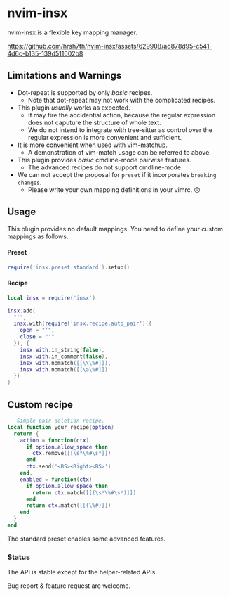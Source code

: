 # nvim-insx

nvim-insx is a flexible key mapping manager.

https://github.com/hrsh7th/nvim-insx/assets/629908/ad878d95-c541-4d6c-b135-139d511602b8


## Limitations and Warnings

- Dot-repeat is supported by only *basic* recipes.
  - Note that dot-repeat may not work with the complicated recipes.
- This plugin *usually* works as expected.
  - It may fire the accidential action,
    because the regular expression does not caputure the structure of whole text.
  - We do not intend to integrate with tree-sitter
    as control over the regular expression is more convenient and sufficient.
- It is more convenient when used with vim-matchup.
  - A demonstration of vim-match usage can be referred to above.
- This plugin provides *basic* cmdline-mode pairwise features.
  - The advanced recipes do not support cmdline-mode.
- We can not accept the proposal for `preset` if it incorporates `breaking changes`.
  - Please write your own mapping definitions in your vimrc. 😢

## Usage

This plugin provides no default mappings.
You need to define your custom mappings as follows.

#### Preset

```lua
require('insx.preset.standard').setup()
```

#### Recipe

```lua
local insx = require('insx')

insx.add(
  "'",
  insx.with(require('insx.recipe.auto_pair')({
    open = "'",
    close = "'"
  }), {
    insx.with.in_string(false),
    insx.with.in_comment(false),
    insx.with.nomatch([[\\\%#]]),
    insx.with.nomatch([[\a\%#]])
  })
)
```

## Custom recipe

```lua
-- Simple pair deletion recipe.
local function your_recipe(option)
  return {
    action = function(ctx)
      if option.allow_space then
        ctx.remove([[\s*\%#\s*]])
      end
      ctx.send('<BS><Right><BS>')
    end,
    enabled = function(ctx)
      if option.allow_space then
        return ctx.match([[(\s*\%#\s*)]])
      end
      return ctx.match([[(\%#)]])
    end
  }
end
```

The standard preset enables some advanced features.

### Status

The API is stable except for the helper-related APIs.

Bug report & feature request are welcome.

